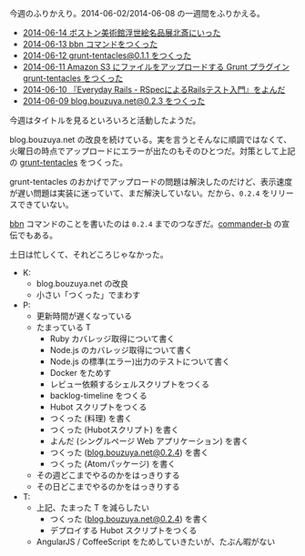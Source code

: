 今週のふりかえり。2014-06-02/2014-06-08 の一週間をふりかえる。

- [2014-06-14 ボストン美術館浮世絵名品展北斎にいった][2014-06-14]
- [2014-06-13 bbn コマンドをつくった][2014-06-13]
- [2014-06-12 grunt-tentacles@0.1.1 をつくった][2014-06-12]
- [2014-06-11 Amazon S3 にファイルをアップロードする Grunt プラグイン grunt-tentacles をつくった][2014-06-11]
- [2014-06-10 『Everyday Rails - RSpecによるRailsテスト入門』をよんだ][2014-06-10]
- [2014-06-09 blog.bouzuya.net@0.2.3 をつくった][2014-06-09]

今週はタイトルを見るといろいろと活動したようだ。

blog.bouzuya.net の改良を続けている。実を言うとそんなに順調ではなくて、火曜日の時点でアップロードにエラーが出たのもそのひとつだ。対策として上記の [grunt-tentacles][bouzuya/grunt-tentacles] をつくった。

grunt-tentacles のおかげでアップロードの問題は解決したのだけど、表示速度が遅い問題は実装に迷っていて、まだ解決していない。だから、`0.2.4` をリリースできていない。

[bbn][bouzuya/bbn] コマンドのことを書いたのは `0.2.4` までのつなぎだ。[commander-b][bouzuya/commander-b] の宣伝でもある。

土日は忙しくて、それどころじゃなかった。

- K:
  - blog.bouzuya.net の改良
  - 小さい「つくった」でまわす
- P:
  - 更新時間が遅くなっている
  - たまっている T
    - Ruby カバレッジ取得について書く
    - Node.js のカバレッジ取得について書く
    - Node.js の標準(エラー)出力のテストについて書く
    - Docker をためす
    - レビュー依頼するシェルスクリプトをつくる
    - backlog-timeline をつくる
    - Hubot スクリプトをつくる
    - つくった (料理) を書く
    - つくった (Hubotスクリプト) を書く
    - よんだ (シングルページ Web アプリケーション) を書く
    - つくった (blog.bouzuya.net@0.2.4) を書く
    - つくった (Atomパッケージ) を書く
  - その週どこまでやるのかをはっきりする
  - その日どこまでやるのかをはっきりする
- T:
  - 上記、たまった T を減らしたい
    - つくった (blog.bouzuya.net@0.2.4) を書く
    - デプロイする Hubot スクリプトをつくる
  - AngularJS / CoffeeScript をためしていきたいが、たぶん暇がない

[bouzuya/commander-b]: https://github.com/bouzuya/commander-b
[bouzuya/bbn]: https://github.com/bouzuya/bbn
[bouzuya/grunt-tentacles]: https://github.com/bouzuya/grunt-tentacles
[2014-06-14]: https://blog.bouzuya.net/2014/06/14/
[2014-06-13]: https://blog.bouzuya.net/2014/06/13/
[2014-06-12]: https://blog.bouzuya.net/2014/06/12/
[2014-06-11]: https://blog.bouzuya.net/2014/06/11/
[2014-06-10]: https://blog.bouzuya.net/2014/06/l0/
[2014-06-09]: https://blog.bouzuya.net/2014/06/09/
